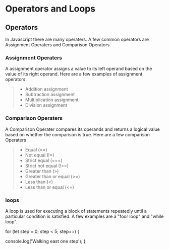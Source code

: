 # **Operators and Loops**

## Operators 

In Javascript there are many operaters. A few common operators are Assignment Operaters and Comparison Operators.


### Assignment Operaters 

A assignment operator assigns a value to its left operand based on the value of its right operand. Here are a few examples of assignment operators. 

 > - Addition assignment
 > - Subtraction assignment 
 > - Multiplication assignment 
 > - Division assignment

### Comparison Operaters 

A Comparison Operater compares its operands and returns a logical value based on whether the comparison is true. Here are a few comparison Operaters

> -  Equal (==)
> -  Not equal (!=)
> -  Strict equal (===)
> -  Strict not equal (!==)
> -  Greater than (>)
> -  Greater than or equal (>=)
> -  Less than (<)
> -  Less than or equal (<=)

### loops 

A loop is used for executing a block of statements repeatedly until a particular condition is satisfied. A few examples are a "foor loop" and "while loop".

for (let step = 0; step < 5; step++) {
  
  console.log('Walking east one step');
}

